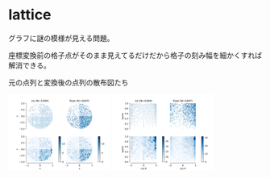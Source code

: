 # lattice

グラフに謎の模様が見える問題。

座標変換前の格子点がそのまま見えてるだけだから格子の刻み幅を細かくすれば解消できる。

元の点列と変換後の点列の散布図たち

<img src="xy.png" width="40%">  <img src="r_cos.png" width="40%">
